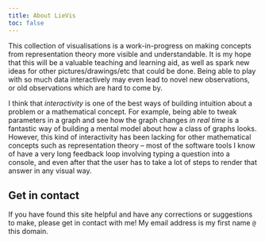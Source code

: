 ```yaml
---
title: About LieVis
toc: false
---
```


This collection of visualisations is a work-in-progress on making concepts from representation theory more visible and understandable.
It is my hope that this will be a valuable teaching and learning aid, as well as spark new ideas for other pictures/drawings/etc that could be done.
Being able to play with so much data interactively may even lead to novel new observations, or old observations which are hard to come by.

I think that _interactivity_ is one of the best ways of building intuition about a problem or a mathematical concept. For example, being able to tweak parameters in a graph and see how the graph changes _in real time_ is a fantastic way of building a mental model about how a class of graphs looks. However, this kind of interactivity has been lacking for other mathematical concepts such as representation theory – most of the software tools I know of have a very long feedback loop involving typing a question into a console, and even after that the user has to take a lot of steps to render that answer in any visual way.


## Get in contact

If you have found this site helpful and have any corrections or suggestions to make, please get in contact with me! My email address is my first name `@` this domain.
